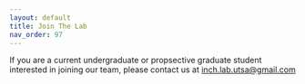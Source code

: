 ```yaml
---
layout: default
title: Join The Lab
nav_order: 97
---
```


If you are a current undergraduate or propsective graduate student interested in joining our team, please contact us at inch.lab.utsa@gmail.com